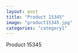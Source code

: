 ```yaml
---
layout: post
title: "Product 15345"
image: "product15345.jpg"
categories: "category1"
---
```

Product 15345

